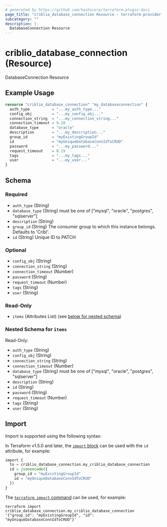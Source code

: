 ```yaml
---
# generated by https://github.com/hashicorp/terraform-plugin-docs
page_title: "criblio_database_connection Resource - terraform-provider-criblio"
subcategory: ""
description: |-
  DatabaseConnection Resource
---
```


# criblio_database_connection (Resource)

DatabaseConnection Resource

## Example Usage

```terraform
resource "criblio_database_connection" "my_databaseconnection" {
  auth_type          = "...my_auth_type..."
  config_obj         = "...my_config_obj..."
  connection_string  = "...my_connection_string..."
  connection_timeout = 9.28
  database_type      = "oracle"
  description        = "...my_description..."
  group_id           = "myExistingGroupId"
  id                 = "myUniqueDatabaseConnIdToCRUD"
  password           = "...my_password..."
  request_timeout    = 0.19
  tags               = "...my_tags..."
  user               = "...my_user..."
}
```

<!-- schema generated by tfplugindocs -->
## Schema

### Required

- `auth_type` (String)
- `database_type` (String) must be one of ["mysql", "oracle", "postgres", "sqlserver"]
- `description` (String)
- `group_id` (String) The consumer group to which this instance belongs. Defaults to 'Cribl'.
- `id` (String) Unique ID to PATCH

### Optional

- `config_obj` (String)
- `connection_string` (String)
- `connection_timeout` (Number)
- `password` (String)
- `request_timeout` (Number)
- `tags` (String)
- `user` (String)

### Read-Only

- `items` (Attributes List) (see [below for nested schema](#nestedatt--items))

<a id="nestedatt--items"></a>
### Nested Schema for `items`

Read-Only:

- `auth_type` (String)
- `config_obj` (String)
- `connection_string` (String)
- `connection_timeout` (Number)
- `database_type` (String) must be one of ["mysql", "oracle", "postgres", "sqlserver"]
- `description` (String)
- `id` (String)
- `password` (String)
- `request_timeout` (Number)
- `tags` (String)
- `user` (String)

## Import

Import is supported using the following syntax:

In Terraform v1.5.0 and later, the [`import` block](https://developer.hashicorp.com/terraform/language/import) can be used with the `id` attribute, for example:

```terraform
import {
  to = criblio_database_connection.my_criblio_database_connection
  id = jsonencode({
    group_id = "myExistingGroupId"
    id = "myUniqueDatabaseConnIdToCRUD"
  })
}
```

The [`terraform import` command](https://developer.hashicorp.com/terraform/cli/commands/import) can be used, for example:

```shell
terraform import criblio_database_connection.my_criblio_database_connection '{"group_id": "myExistingGroupId", "id": "myUniqueDatabaseConnIdToCRUD"}'
```
